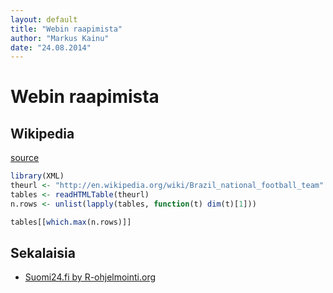 ```yaml
---
layout: default
title: "Webin raapimista"
author: "Markus Kainu"
date: "24.08.2014"
---
```





# Webin raapimista


## Wikipedia

[source](http://stackoverflow.com/questions/1395528/scraping-html-tables-into-r-data-frames-using-the-xml-package)


```r
library(XML)
theurl <- "http://en.wikipedia.org/wiki/Brazil_national_football_team"
tables <- readHTMLTable(theurl)
n.rows <- unlist(lapply(tables, function(t) dim(t)[1]))

tables[[which.max(n.rows)]]
```

## Sekalaisia

- [Suomi24.fi by R-ohjelmointi.org](http://www.r-ohjelmointi.org/?p=1722)

